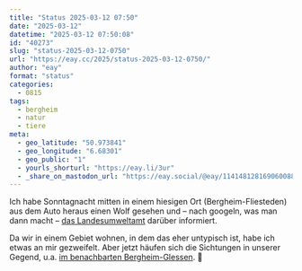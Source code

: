 ```yaml
---
title: "Status 2025-03-12 07:50"
date: "2025-03-12"
datetime: "2025-03-12 07:50:08"
id: "40273"
slug: "status-2025-03-12-0750"
url: "https://eay.cc/2025/status-2025-03-12-0750/"
author: "eay"
format: "status"
categories:
  - 0815
tags:
  - bergheim
  - natur
  - tiere
meta:
  - geo_latitude: "50.973841"
  - geo_longitude: "6.68301"
  - geo_public: "1"
  - yourls_shorturl: "https://eay.li/3ur"
  - _share_on_mastodon_url: "https://eay.social/@eay/114148128169060088"
---
```


Ich habe Sonntagnacht mitten in einem hiesigen Ort (Bergheim-Fliesteden) aus dem Auto heraus einen Wolf gesehen und – nach googeln, was man dann macht – [das Landesumweltamt](https://wolf.nrw/wolf/de/aktuelles) darüber informiert.

Da wir in einem Gebiet wohnen, in dem das eher untypisch ist, habe ich etwas an mir gezweifelt. Aber jetzt häufen sich die Sichtungen in unserer Gegend, u.a. [im benachbarten Bergheim-Glessen](https://www.radioerft.de/artikel/mutmasslicher-wolf-in-bergheim-glessen-2267909.html). 🐺
